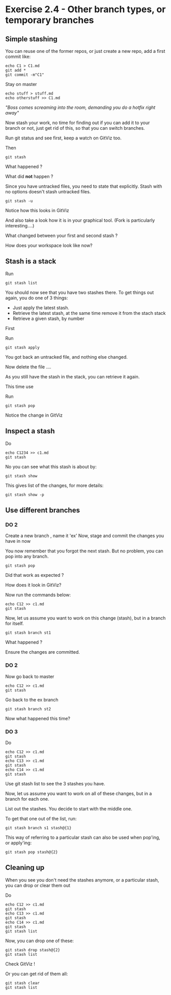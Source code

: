 # Exercise 2.4 - Other branch types, or temporary branches

## Simple stashing

You can reuse one of the former repos, or just create a new repo, add a first commit like:

```
echo C1 > C1.md
git add *
git commit -m"C1"
```

Stay on master

```
echo stuff > stuff.md
echo otherstuff >> C1.md
```

*"Boss comes screaming into the room, demanding you do a hotfix right away"*

Now stash your work, no time for finding out if you can add it to your branch or not, just get rid of this, so that you can switch branches.

Run git status and see first, keep a watch on GitViz too.

Then

```
git stash
```

What happened ?

What did **not** happen ?

Since you have untracked files, you need to state that explicitly.  Stash with no options doesn't stash untracked files. 

```
git stash -u
```

Notice how this looks in GitViz

And also take a look how it is in your graphical tool.  (Fork is particularly interesting....)

What changed between your first and second stash ?

How does your workspace look like now?

## Stash is a stack

Run
```
git stash list
```

You should now see that you have two stashes there.  To get things out again, you do one of 3 things:

* Just apply the latest stash.
* Retrieve the latest stash, at the same time remove it from the stach stack
* Retrieve a given stash, by number

First

Run
```
git stash apply
```

You got back an untracked file, and nothing else changed.

Now delete the file ....

As you still have the stash in the stack, you can retrieve it again.

This time use

Run
```
git stash pop
```

Notice the change in GitViz


## Inspect a stash

Do 

```
echo C1234 >> c1.md
git stash
```

No you can see what this stash is about by:

```
git stash show
```

This gives  list of the changes,  for more details:

```
git stash show -p
```

## Use different branches

### **DO 2**

Create a  new branch , name it 'ex'
Now, stage and commit the changes you have in now

You now remember that you  forgot the next stash.  But no problem, you can pop into any branch.

```
git stash pop
```

Did that work as expected ?

How does it look in GitViz?

Now run the commands below:

```
echo C12 >> c1.md
git stash
```

Now, let us assume you want to work on this change (stash), but in a branch for itself.

```
git stash branch st1
```

What happened ?

Ensure the changes are committed.


### **DO 2**

Now go back to master

```
echo C12 >> c1.md
git stash
```

Go back to the ex branch

```
git stash branch st2
```

Now what happened this time?


### **DO 3**


Do 

```
echo C12 >> c1.md
git stash
echo C13 >> c1.md
git stash
echo C14 >> c1.md
git stash
```

Use git stash list to see the 3 stashes you have.

Now, let us assume you want to work on all of these changes, but in a branch for each one.

List out the stashes.  You decide to start with the middle one.

To get that one out of the list, run:

```
git stash branch s1 stash@{1}
```

This way of referring to a particular stash can also be used when pop'ing, or apply'ing:

```
git stash pop stash@{2}
```


## Cleaning up

When you see you don't need the stashes anymore, or a particular stash, you can drop or clear them out

Do 

```
echo C12 >> c1.md
git stash
echo C13 >> c1.md
git stash
echo C14 >> c1.md
git stash
git stash list
```

Now, you can drop one of these:

```
git stash drop stash@{2}
git stash list
```

Check GitViz !

Or you can get rid of them all:

```
git stash clear
git stash list
```





